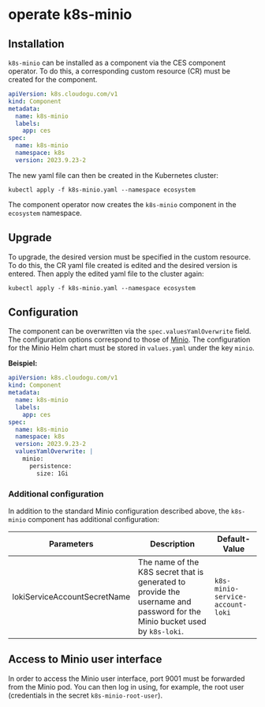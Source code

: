 # operate k8s-minio

## Installation

`k8s-minio` can be installed as a component via the CES component operator.
To do this, a corresponding custom resource (CR) must be created for the component.

```yaml
apiVersion: k8s.cloudogu.com/v1
kind: Component
metadata:
  name: k8s-minio
  labels:
    app: ces
spec:
  name: k8s-minio
  namespace: k8s
  version: 2023.9.23-2
```

The new yaml file can then be created in the Kubernetes cluster:

```shell
kubectl apply -f k8s-minio.yaml --namespace ecosystem
```

The component operator now creates the `k8s-minio` component in the `ecosystem` namespace.

## Upgrade

To upgrade, the desired version must be specified in the custom resource.
To do this, the CR yaml file created is edited and the desired version is entered.
Then apply the edited yaml file to the cluster again:

```shell
kubectl apply -f k8s-minio.yaml --namespace ecosystem
```

## Configuration

The component can be overwritten via the `spec.valuesYamlOverwrite` field. The configuration options correspond to those
of
[Minio](https://min.io/docs/minio/kubernetes/openshift/reference/operator-chart-values.html).
The configuration for the Minio Helm chart must be stored in `values.yaml` under the key `minio`.

**Beispiel:**

```yaml
apiVersion: k8s.cloudogu.com/v1
kind: Component
metadata:
  name: k8s-minio
  labels:
    app: ces
spec:
  name: k8s-minio
  namespace: k8s
  version: 2023.9.23-2
  valuesYamlOverwrite: |
    minio:
      persistence:
        size: 1Gi
```

### Additional configuration

In addition to the standard Minio configuration described above, the `k8s-minio` component has additional configuration:

| Parameters                   | Description                                                                                                                | Default-Value                    |
|------------------------------|----------------------------------------------------------------------------------------------------------------------------|----------------------------------|
| lokiServiceAccountSecretName | The name of the K8S secret that is generated to provide the username and password for the Minio bucket used by `k8s-loki`. | `k8s-minio-service-account-loki` |

## Access to Minio user interface

In order to access the Minio user interface, port 9001 must be forwarded from the Minio pod.
You can then log in using, for example, the root user (credentials in the secret `k8s-minio-root-user`).
